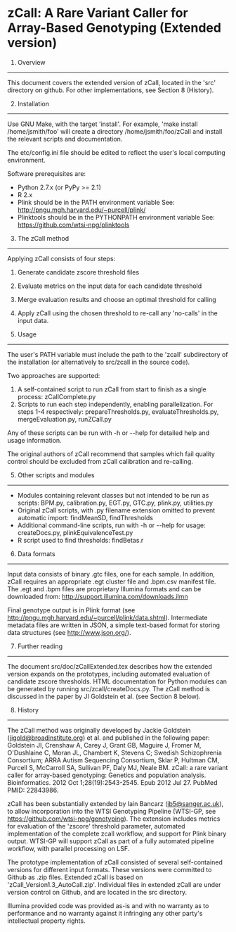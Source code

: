 zCall: A Rare Variant Caller for Array-Based Genotyping (Extended version)
==========================================================================


1. Overview
-----------

This document covers the extended version of zCall, located in the 'src' 
directory on github. For other implementations, see Section 8 (History).

2. Installation
---------------

Use GNU Make, with the target 'install'. For example, 'make install 
/home/jsmith/foo' will create a directory /home/jsmith/foo/zCall and install 
the relevant scripts and documentation. 

The etc/config.ini file should be edited to reflect the user's local computing 
environment. 

Software prerequisites are:
  * Python 2.7.x (or PyPy >= 2.1)
  * R 2.x
  * Plink should be in the PATH environment variable
    See: http://pngu.mgh.harvard.edu/~purcell/plink/
  * Plinktools should be in the PYTHONPATH environment variable
    See: https://github.com/wtsi-npg/plinktools

3. The zCall method
-------------------

Applying zCall consists of four steps:
  1. Generate candidate zscore threshold files
  2. Evaluate metrics on the input data for each candidate threshold
  3. Merge evaluation results and choose an optimal threshold for calling
  4. Apply zCall using the chosen threshold to re-call any 'no-calls' in 
the input data.

4. Usage
--------

The user's PATH variable must include the path to the 'zcall' subdirectory of 
the installation (or alternatively to src/zcall in the source code).

Two approaches are supported:
  1. A self-contained script to run zCall from start to finish as a single 
process:  zCallComplete.py
  2. Scripts to run each step independently, enabling parallelization.  For 
steps 1-4 respectively: prepareThresholds.py, evaluateThresholds.py, 
mergeEvaluation.py, runZCall.py

Any of these scripts can be run with -h or --help for detailed help and 
usage information.

The original authors of zCall recommend that samples which fail quality control 
should be excluded from zCall calibration and re-calling.

5. Other scripts and modules
----------------------------

  * Modules containing relevant classes but not intended to be run as scripts: 
BPM.py, calibration.py, EGT.py, GTC.py, plink.py, utilities.py
  * Original zCall scripts, with .py filename extension omitted to prevent 
automatic import: findMeanSD, findThresholds
  * Additional command-line scripts, run with -h or --help for usage: 
createDocs.py, plinkEquivalenceTest.py
  * R script used to find thresholds: findBetas.r

6. Data formats
---------------

Input data consists of binary .gtc files, one for each sample. In addition, 
zCall requires an appropriate .egt cluster file and .bpm.csv manifest file. 
The .egt and .bpm files are proprietary Illumina formats and can be downloaded
from: http://support.illumina.com/downloads.ilmn

Final genotype output is in Plink format (see 
http://pngu.mgh.harvard.edu/~purcell/plink/data.shtml).  Intermediate metadata 
files are written in JSON, a simple text-based format for storing data 
structures (see http://www.json.org/).

7. Further reading
------------------

The document src/doc/zCallExtended.tex describes how the extended version 
expands on the prototypes, including automated evaluation of candidate zscore 
thresholds. HTML documentation for Python modules can be generated by running 
src/zcall/createDocs.py. The zCall method is discussed in the paper by JI 
Goldstein et al. (see Section 8 below).

8. History
----------

The zCall method was originally developed by Jackie Goldstein 
(jigold@broadinstitute.org) et al. and published in the following paper:
Goldstein JI, Crenshaw A, Carey J, Grant GB, Maguire J, Fromer M, 
O'Dushlaine C, Moran JL, Chambert K, Stevens C; Swedish Schizophrenia 
Consortium; ARRA Autism Sequencing Consortium, Sklar P, Hultman CM, Purcell S, 
McCarroll SA, Sullivan PF, Daly MJ, Neale BM. zCall: a rare variant caller 
for array-based genotyping: Genetics and population analysis. Bioinformatics. 
2012 Oct 1;28(19):2543-2545. Epub 2012 Jul 27. PubMed PMID: 22843986.

zCall has been substantially extended by Iain Bancarz (ib5@sanger.ac.uk), to 
allow incorporation into the WTSI Genotyping Pipeline (WTSI-GP, see 
https://github.com/wtsi-npg/genotyping). The extension includes metrics for 
evaluation of the 'zscore' threshold parameter, automated implementation of 
the complete zcall workflow, and support for Plink binary output.  WTSI-GP will 
support zCall as part of a fully automated pipeline workflow, with parallel 
processing on LSF.

The prototype implementation of zCall consisted of several self-contained 
versions for different input formats. These versions were committed to Github 
as .zip files. Extended zCall is based on 'zCall_Version1.3_AutoCall.zip'. 
Individual files in extended zCall are under version control on Github, and 
are located in the src directory.

Illumina provided code was provided as-is and with no warranty as to 
performance and no warranty against it infringing any other party's 
intellectual property rights.
